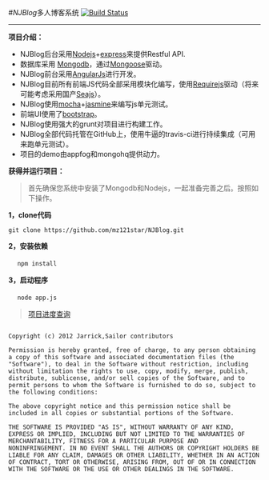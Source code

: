 

#*NJBlog*多人博客系统    [![Build Status](https://travis-ci.org/mz121star/NJBlog.png?branch=master)](https://travis-ci.org/mz121star/NJBlog)

----------



**项目介绍：**

  - NJBlog后台采用[Nodejs](http://nodejs.org/ "Nodejs")+[express](http://expressjs.com/)来提供Restful API.
  - 数据库采用 [Mongodb](http://www.mongodb.org/)，通过[Mongoose](https://github.com/LearnBoost/mongoose)驱动。
  - NJBlog前台采用[AngularJs](http://angularjs.org/)进行开发。
  - NJBlog目前所有前端JS代码全部采用模块化编写，使用[Requirejs](http://requirejs.org/)驱动（将来可能考虑采用国产[Seajs](http://seajs.org/docs/)）。
  - NJBlog使用[mocha](http://visionmedia.github.com/mocha/)+[jasmine](http://pivotal.github.com/jasmine/)来编写js单元测试。
  - 前端UI使用了[bootstrap](https://github.com/twitter/bootstrap)。
  - NJBlog使用强大的grunt对项目进行构建工作。
  - NJBlog全部代码托管在GitHub上，使用牛逼的travis-ci进行持续集成（可用来跑单元测试）。
  - 项目的demo由appfog和mongohq提供动力。

**获得并运行项目：**

  > 首先确保您系统中安装了Mongodb和Nodejs，一起准备完善之后。按照如下操作。

**1，clone代码**

   `git clone https://github.com/mz121star/NJBlog.git`
 

**2，安装依赖**

　 `npm install`

**3，启动程序**

　  `node app.js`
 


> 
>   [项目进度查询](https://trello.com/board/node-js-blog/50dda31c39e3d3341b001433 "项目进度")
  


```

Copyright (c) 2012 Jarrick,Sailor contributors

Permission is hereby granted, free of charge, to any person obtaining
a copy of this software and associated documentation files (the
"Software"), to deal in the Software without restriction, including
without limitation the rights to use, copy, modify, merge, publish,
distribute, sublicense, and/or sell copies of the Software, and to
permit persons to whom the Software is furnished to do so, subject to
the following conditions:

The above copyright notice and this permission notice shall be
included in all copies or substantial portions of the Software.

THE SOFTWARE IS PROVIDED "AS IS", WITHOUT WARRANTY OF ANY KIND,
EXPRESS OR IMPLIED, INCLUDING BUT NOT LIMITED TO THE WARRANTIES OF
MERCHANTABILITY, FITNESS FOR A PARTICULAR PURPOSE AND
NONINFRINGEMENT. IN NO EVENT SHALL THE AUTHORS OR COPYRIGHT HOLDERS BE
LIABLE FOR ANY CLAIM, DAMAGES OR OTHER LIABILITY, WHETHER IN AN ACTION
OF CONTRACT, TORT OR OTHERWISE, ARISING FROM, OUT OF OR IN CONNECTION
WITH THE SOFTWARE OR THE USE OR OTHER DEALINGS IN THE SOFTWARE.

```